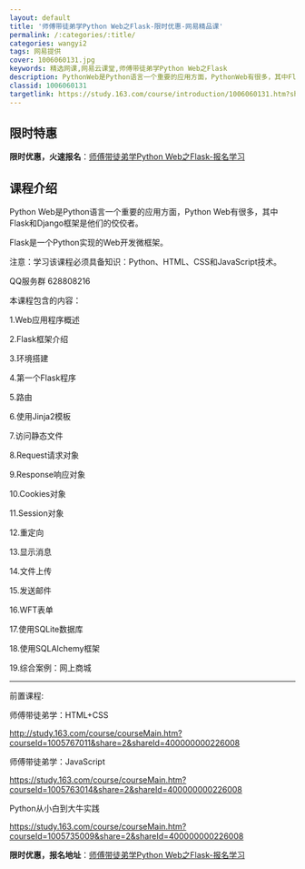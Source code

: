 ```yaml
---
layout: default
title: '师傅带徒弟学Python Web之Flask-限时优惠-网易精品课'
permalink: /:categories/:title/
categories: wangyi2
tags: 网易提供
cover: 1006060131.jpg
keywords: 精选网课,网易云课堂,师傅带徒弟学Python Web之Flask
description: PythonWeb是Python语言一个重要的应用方面，PythonWeb有很多，其中Flask和Django框架是他们
classid: 1006060131
targetlink: https://study.163.com/course/introduction/1006060131.htm?share=1&shareId=1025206652&utm_campaign=share&utm_medium=iphoneShare&utm_source=&utm_u=1025206652
---
```


## 限时特惠

**限时优惠，火速报名**：[师傅带徒弟学Python Web之Flask-报名学习](https://study.163.com/course/introduction/1006060131.htm?share=1&shareId=1025206652&utm_campaign=share&utm_medium=iphoneShare&utm_source=&utm_u=1025206652)

## 课程介绍

Python Web是Python语言一个重要的应用方面，Python Web有很多，其中Flask和Django框架是他们的佼佼者。

Flask是一个Python实现的Web开发微框架。

注意：学习该课程必须具备知识：Python、HTML、CSS和JavaScript技术。



QQ服务群 628808216



本课程包含的内容：

1.Web应用程序概述

2.Flask框架介绍

3.环境搭建

4.第一个Flask程序

5.路由

6.使用Jinja2模板

7.访问静态文件

8.Request请求对象

9.Response响应对象

10.Cookies对象

11.Session对象

12.重定向

13.显示消息

14.文件上传

15.发送邮件

16.WFT表单

17.使用SQLite数据库

18.使用SQLAlchemy框架

19.综合案例：网上商城

-------------------------------

前置课程:

师傅带徒弟学：HTML+CSS

http://study.163.com/course/courseMain.htm?courseId=1005767011&share=2&shareId=400000000226008

师傅带徒弟学：JavaScript

https://study.163.com/course/courseMain.htm?courseId=1005763014&share=2&shareId=400000000226008

Python从小白到大牛实践

https://study.163.com/course/courseMain.htm?courseId=1005735009&share=2&shareId=400000000226008

**限时优惠，报名地址**：[师傅带徒弟学Python Web之Flask-报名学习](https://study.163.com/course/introduction/1006060131.htm?share=1&shareId=1025206652&utm_campaign=share&utm_medium=iphoneShare&utm_source=&utm_u=1025206652)

